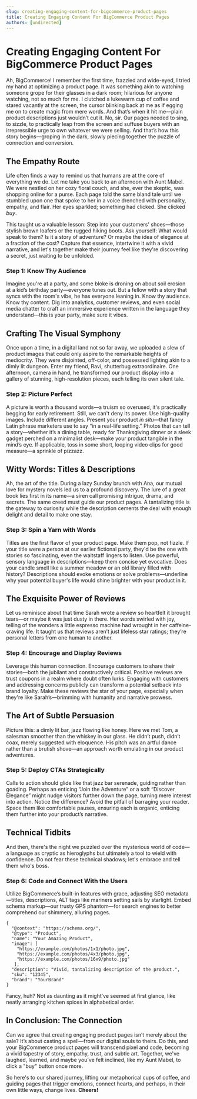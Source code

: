 ```yaml
---
slug: creating-engaging-content-for-bigcommerce-product-pages
title: Creating Engaging Content For BigCommerce Product Pages
authors: [undirected]
---
```



# Creating Engaging Content For BigCommerce Product Pages

Ah, BigCommerce! I remember the first time, frazzled and wide-eyed, I tried my hand at optimizing a product page. It was something akin to watching someone grope for their glasses in a dark room; hilarious for anyone watching, not so much for me. I clutched a lukewarm cup of coffee and stared vacantly at the screen, the cursor blinking back at me as if egging me on to create magic from mere words. And that’s when it hit me—plain product descriptions just wouldn’t cut it. No, sir. Our pages needed to sing, to sizzle, to practically leap from the screen and suffuse buyers with an irrepressible urge to own whatever we were selling. And that’s how this story begins—groping in the dark, slowly piecing together the puzzle of connection and conversion. 

## The Empathy Route

Life often finds a way to remind us that humans are at the core of everything we do. Let me take you back to an afternoon with Aunt Mabel. We were nestled on her cozy floral couch, and she, ever the skeptic, was shopping online for a purse. Each page told the same bland tale until we stumbled upon one that spoke to her in a voice drenched with personality, empathy, and flair. Her eyes sparkled; something had clicked. She clicked *buy*.

This taught us a valuable lesson: Step into your customers' shoes—those stylish brown loafers or the rugged hiking boots. Ask yourself: What would speak to them? Is it a story of adventure? Or maybe the idea of elegance at a fraction of the cost? Capture that essence, intertwine it with a vivid narrative, and let's together make their journey feel like they're discovering a secret, just waiting to be unfolded.

### Step 1: Know Thy Audience

Imagine you're at a party, and some bloke is droning on about soil erosion at a kid’s birthday party—everyone tunes out. But a fellow with a story that syncs with the room's vibe, he has everyone leaning in. Know thy audience. Know thy content. Dig into analytics, customer reviews, and even social media chatter to craft an immersive experience written in the language they understand—this is your party, make sure it vibes.

## Crafting The Visual Symphony

Once upon a time, in a digital land not so far away, we uploaded a slew of product images that could only aspire to the remarkable heights of mediocrity. They were disjointed, off-color, and possessed lighting akin to a dimly lit dungeon. Enter my friend, Ravi, shutterbug extraordinaire. One afternoon, camera in hand, he transformed our product display into a gallery of stunning, high-resolution pieces, each telling its own silent tale.

### Step 2: Picture Perfect

A picture is worth a thousand words—a truism so overused, it's practically begging for early retirement. Still, we can't deny its power. Use high-quality images. Include different angles. Present your product *in situ*—that fancy Latin phrase marketers use to say “in a real-life setting.” Photos that can tell a story—whether it’s a dining table, ready for Thanksgiving dinner or a sleek gadget perched on a minimalist desk—make your product tangible in the mind’s eye. If applicable, toss in some short, looping video clips for good measure—a sprinkle of pizzazz.

## Witty Words: Titles & Descriptions

Ah, the art of the title. During a lazy Sunday brunch with Ana, our mutual love for mystery novels led us to a profound discovery. The lure of a great book lies first in its name—a siren call promising intrigue, drama, and secrets. The same creed must guide our product pages. A tantalizing title is the gateway to curiosity while the description cements the deal with enough delight and detail to make one stay.

### Step 3: Spin a Yarn with Words

Titles are the first flavor of your product page. Make them pop, not fizzle. If your title were a person at our earlier fictional party, they'd be the one with stories so fascinating, even the waitstaff lingers to listen. Use powerful, sensory language in descriptions—keep them concise yet evocative. Does your candle smell like a summer meadow or an old library filled with history? Descriptions should evoke emotions or solve problems—underline why your potential buyer's life would shine brighter with your product in it.

## The Exquisite Power of Reviews

Let us reminisce about that time Sarah wrote a review so heartfelt it brought tears—or maybe it was just dusty in there. Her words swirled with joy, telling of the wonders a little espresso machine had wrought in her caffeine-craving life. It taught us that reviews aren’t just lifeless star ratings; they’re personal letters from one human to another. 

### Step 4: Encourage and Display Reviews

Leverage this human connection. Encourage customers to share their stories—both the jubilant and constructively critical. Positive reviews are trust coupons in a realm where doubt often lurks. Engaging with customers and addressing concerns publicly can transform a potential setback into brand loyalty. Make these reviews the star of your page, especially when they're like Sarah’s—brimming with humanity and narrative prowess.

## The Art of Subtle Persuasion

Picture this: a dimly lit bar, jazz flowing like honey. Here we met Tom, a salesman smoother than the whiskey in our glass. He didn’t push, didn’t coax, merely suggested with eloquence. His pitch was an artful dance rather than a brutish shove—an approach worth emulating in our product adventures.

### Step 5: Deploy CTAs Strategically

Calls to action should glide like that jazz bar serenade, guiding rather than goading. Perhaps an enticing “Join the Adventure” or a soft “Discover Elegance” might nudge visitors further down the page, turning mere interest into action. Notice the difference? Avoid the pitfall of barraging your reader. Space them like comfortable pauses, ensuring each is organic, enticing them further into your product’s narrative.

## Technical Tidbits

And then, there's the night we puzzled over the mysterious world of code—a language as cryptic as hieroglyphs but ultimately a tool to wield with confidence. Do not fear these technical shadows; let's embrace and tell them who's boss.

### Step 6: Code and Connect With the Users

Utilize BigCommerce’s built-in features with grace, adjusting SEO metadata—titles, descriptions, ALT tags like mariners setting sails by starlight. Embed schema markup—our trusty GPS phantom—for search engines to better comprehend our shimmery, alluring pages. 

```
{
  "@context": "https://schema.org/",
  "@type": "Product",
  "name": "Your Amazing Product",
  "image": [
    "https://example.com/photos/1x1/photo.jpg",
    "https://example.com/photos/4x3/photo.jpg",
    "https://example.com/photos/16x9/photo.jpg"
   ],
  "description": "Vivid, tantalizing description of the product.",
  "sku": "12345",
  "brand": "YourBrand"
}
```

Fancy, huh? Not as daunting as it might’ve seemed at first glance, like neatly arranging kitchen spices in alphabetical order.

## In Conclusion: The Connection

Can we agree that creating engaging product pages isn’t merely about the sale? It’s about casting a spell—from our digital souls to theirs. Do this, and your BigCommerce product pages will transcend pixel and code, becoming a vivid tapestry of story, empathy, trust, and subtle art. Together, we've laughed, learned, and maybe you’ve felt inclined, like my Aunt Mabel, to click a "buy" button once more.

So here's to our shared journey, lifting our metaphorical cups of coffee, and guiding pages that trigger emotions, connect hearts, and perhaps, in their own little ways, change lives. **Cheers!**